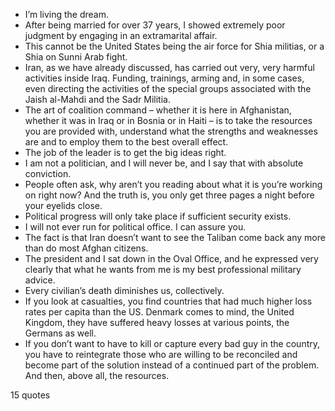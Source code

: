  - I’m living the dream.
 - After being married for over 37 years, I showed extremely poor judgment by engaging in an extramarital affair.
 - This cannot be the United States being the air force for Shia militias, or a Shia on Sunni Arab fight.
 - Iran, as we have already discussed, has carried out very, very harmful activities inside Iraq. Funding, trainings, arming and, in some cases, even directing the activities of the special groups associated with the Jaish al-Mahdi and the Sadr Militia.
 - The art of coalition command – whether it is here in Afghanistan, whether it was in Iraq or in Bosnia or in Haiti – is to take the resources you are provided with, understand what the strengths and weaknesses are and to employ them to the best overall effect.
 - The job of the leader is to get the big ideas right.
 - I am not a politician, and I will never be, and I say that with absolute conviction.
 - People often ask, why aren’t you reading about what it is you’re working on right now? And the truth is, you only get three pages a night before your eyelids close.
 - Political progress will only take place if sufficient security exists.
 - I will not ever run for political office. I can assure you.
 - The fact is that Iran doesn’t want to see the Taliban come back any more than do most Afghan citizens.
 - The president and I sat down in the Oval Office, and he expressed very clearly that what he wants from me is my best professional military advice.
 - Every civilian’s death diminishes us, collectively.
 - If you look at casualties, you find countries that had much higher loss rates per capita than the US. Denmark comes to mind, the United Kingdom, they have suffered heavy losses at various points, the Germans as well.
 - If you don’t want to have to kill or capture every bad guy in the country, you have to reintegrate those who are willing to be reconciled and become part of the solution instead of a continued part of the problem. And then, above all, the resources.

15 quotes